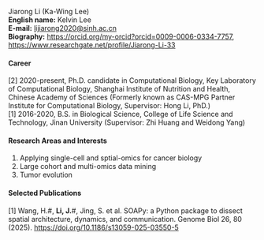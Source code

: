 Jiarong Li (Ka-Wing Lee)  
__English name:__ Kelvin Lee  
__E-mail:__ lijiarong2020@sinh.ac.cn  
__Biography:__ https://orcid.org/my-orcid?orcid=0009-0006-0334-7757, https://www.researchgate.net/profile/Jiarong-Li-33  

#### Career
[2] 2020-present, Ph.D. candidate in Computational Biology, Key Laboratory of Computational Biology, Shanghai Institute of Nutrition and Health, Chinese Academy of Sciences (Formerly known as CAS-MPG Partner Institute for Computational Biology, Supervisor: Hong Li, PhD.)  
[1] 2016-2020, B.S. in Biological Science, College of Life Science and Technology, Jinan University (Supervisor: Zhi Huang and Weidong Yang) 

#### Research Areas and Interests  
1. Applying single-cell and sptial-omics for cancer biology
2. Large cohort and multi-omics data mining
3. Tumor evolution

#### Selected Publications  
[1] Wang, H.#, __Li, J.__#, Jing, S. et al. SOAPy: a Python package to dissect spatial architecture, dynamics, and communication. Genome Biol 26, 80 (2025). https://doi.org/10.1186/s13059-025-03550-5
